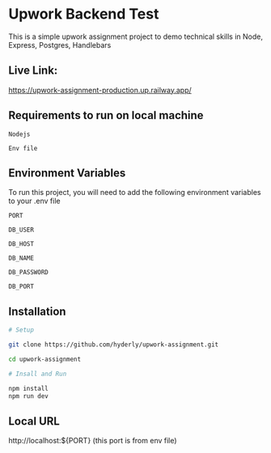 # Upwork Backend Test

This is a simple upwork assignment project to demo technical skills in Node, Express, Postgres, Handlebars

## Live Link:
https://upwork-assignment-production.up.railway.app/


## Requirements to run on local machine



`Nodejs`

`Env file`





## Environment Variables

To run this project, you will need to add the following environment variables to your .env file

`PORT`

`DB_USER`

`DB_HOST`

`DB_NAME`

`DB_PASSWORD`

`DB_PORT`

## Installation


```bash
# Setup

git clone https://github.com/hyderly/upwork-assignment.git

cd upwork-assignment

# Insall and Run

npm install
npm run dev


```

## Local URL

http://localhost:${PORT} (this port is from env file)


